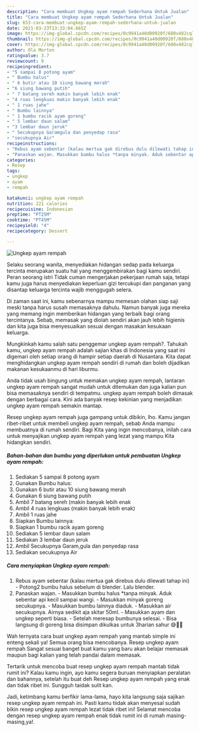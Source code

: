 ```yaml
---
description: "Cara membuat Ungkep ayam rempah Sederhana Untuk Jualan"
title: "Cara membuat Ungkep ayam rempah Sederhana Untuk Jualan"
slug: 653-cara-membuat-ungkep-ayam-rempah-sederhana-untuk-jualan
date: 2021-03-23T13:33:04.665Z
image: https://img-global.cpcdn.com/recipes/0c9941a40d00920f/680x482cq70/ungkep-ayam-rempah-foto-resep-utama.jpg
thumbnail: https://img-global.cpcdn.com/recipes/0c9941a40d00920f/680x482cq70/ungkep-ayam-rempah-foto-resep-utama.jpg
cover: https://img-global.cpcdn.com/recipes/0c9941a40d00920f/680x482cq70/ungkep-ayam-rempah-foto-resep-utama.jpg
author: Ola Morton
ratingvalue: 3.7
reviewcount: 9
recipeingredient:
- "5 sampai 8 potong ayam"
- " Bumbu halus"
- " 6 butir atau 10 siung bawang merah"
- "6 siung bawang putih"
- " 7 batang sereh makin banyak lebih enak"
- "4 ruas lengkuas makin banyak lebih enak"
- " 1 ruas jahe"
- " Bumbu lainnya"
- " 1 bumbu racik ayam goreng"
- " 5 lembar daun salam"
- "3 lembar daun jeruk"
- " Secukupnya Garamgula dan penyedap rasa"
- "secukupnya Air"
recipeinstructions:
- "Rebus ayam sebentar (kalau mertua gak direbus dulu dilewati tahap ini) Potong2 bumbu halus sebelum di blender. Lalu blender."
- "Panaskan wajan. Masukkan bumbu halus *tanpa minyak. Aduk sebentar api kecil sampai wangi. Masukkan minyak goreng secukupnya. Masukkan bumbu lainnya diaduk. Masukkan air secukupnya. Airnya sedikit aja skitar 50ml. Masukkan ayam dan ungkep seperti biasa. Setelah meresap bumbunya selesai. Bisa langsung di goreng bisa disimpan dikulkas untuk 3harian sahur 😅🤣🤣"
categories:
- Resep
tags:
- ungkep
- ayam
- rempah

katakunci: ungkep ayam rempah 
nutrition: 221 calories
recipecuisine: Indonesian
preptime: "PT25M"
cooktime: "PT45M"
recipeyield: "4"
recipecategory: Dessert

---
```



![Ungkep ayam rempah](https://img-global.cpcdn.com/recipes/0c9941a40d00920f/680x482cq70/ungkep-ayam-rempah-foto-resep-utama.jpg)

Selaku seorang wanita, menyediakan hidangan sedap pada keluarga tercinta merupakan suatu hal yang menggembirakan bagi kamu sendiri. Peran seorang istri Tidak cuman mengerjakan pekerjaan rumah saja, tetapi kamu juga harus menyediakan keperluan gizi tercukupi dan panganan yang disantap keluarga tercinta wajib menggugah selera.

Di zaman  saat ini, kamu sebenarnya mampu memesan olahan siap saji meski tanpa harus susah memasaknya dahulu. Namun banyak juga mereka yang memang ingin memberikan hidangan yang terbaik bagi orang tercintanya. Sebab, memasak yang diolah sendiri akan jauh lebih higienis dan kita juga bisa menyesuaikan sesuai dengan masakan kesukaan keluarga. 



Mungkinkah kamu salah satu penggemar ungkep ayam rempah?. Tahukah kamu, ungkep ayam rempah adalah sajian khas di Indonesia yang saat ini digemari oleh setiap orang di hampir setiap daerah di Nusantara. Kita dapat menghidangkan ungkep ayam rempah sendiri di rumah dan boleh dijadikan makanan kesukaanmu di hari liburmu.

Anda tidak usah bingung untuk memakan ungkep ayam rempah, lantaran ungkep ayam rempah sangat mudah untuk ditemukan dan juga kalian pun bisa memasaknya sendiri di tempatmu. ungkep ayam rempah boleh dimasak dengan berbagai cara. Kini ada banyak resep kekinian yang menjadikan ungkep ayam rempah semakin mantap.

Resep ungkep ayam rempah juga gampang untuk dibikin, lho. Kamu jangan ribet-ribet untuk membeli ungkep ayam rempah, sebab Anda mampu membuatnya di rumah sendiri. Bagi Kita yang ingin mencobanya, inilah cara untuk menyajikan ungkep ayam rempah yang lezat yang mampu Kita hidangkan sendiri.

<!--inarticleads1-->

##### Bahan-bahan dan bumbu yang diperlukan untuk pembuatan Ungkep ayam rempah:

1. Sediakan 5 sampai 8 potong ayam
1. Gunakan  Bumbu halus:
1. Gunakan  6 butir atau 10 siung bawang merah
1. Gunakan 6 siung bawang putih
1. Ambil  7 batang sereh (makin banyak lebih enak
1. Ambil 4 ruas lengkuas (makin banyak lebih enak)
1. Ambil  1 ruas jahe
1. Siapkan  Bumbu lainnya:
1. Siapkan  1 bumbu racik ayam goreng
1. Sediakan  5 lembar daun salam
1. Sediakan 3 lembar daun jeruk
1. Ambil  Secukupnya Garam,gula dan penyedap rasa
1. Sediakan secukupnya Air




<!--inarticleads2-->

##### Cara menyiapkan Ungkep ayam rempah:

1. Rebus ayam sebentar (kalau mertua gak direbus dulu dilewati tahap ini) - Potong2 bumbu halus sebelum di blender. Lalu blender.
1. Panaskan wajan. - Masukkan bumbu halus *tanpa minyak. Aduk sebentar api kecil sampai wangi. - Masukkan minyak goreng secukupnya. - Masukkan bumbu lainnya diaduk. - Masukkan air secukupnya. Airnya sedikit aja skitar 50ml. - Masukkan ayam dan ungkep seperti biasa. - Setelah meresap bumbunya selesai. - Bisa langsung di goreng bisa disimpan dikulkas untuk 3harian sahur 😅🤣🤣




Wah ternyata cara buat ungkep ayam rempah yang mantab simple ini enteng sekali ya! Semua orang bisa mencobanya. Resep ungkep ayam rempah Sangat sesuai banget buat kamu yang baru akan belajar memasak maupun bagi kalian yang telah pandai dalam memasak.

Tertarik untuk mencoba buat resep ungkep ayam rempah mantab tidak rumit ini? Kalau kamu ingin, ayo kamu segera buruan menyiapkan peralatan dan bahannya, setelah itu buat deh Resep ungkep ayam rempah yang enak dan tidak ribet ini. Sungguh taidak sulit kan. 

Jadi, ketimbang kamu berfikir lama-lama, hayo kita langsung saja sajikan resep ungkep ayam rempah ini. Pasti kamu tiidak akan menyesal sudah bikin resep ungkep ayam rempah lezat tidak ribet ini! Selamat mencoba dengan resep ungkep ayam rempah enak tidak rumit ini di rumah masing-masing,ya!.

